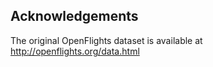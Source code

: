 ## Acknowledgements

The original OpenFlights dataset is available at http://openflights.org/data.html
